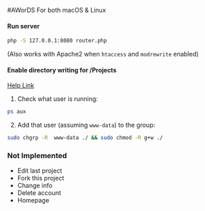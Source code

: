 #AWorDS
For both macOS & Linux

#### Run server
```bash
php -S 127.0.0.1:8080 router.php
```
(Also works with Apache2 when `htaccess` and `modrewrite` enabled)

#### Enable directory writing for /Projects
[Help Link](https://stackoverflow.com/a/16373988/4147849)
1. Check what user is running:
```bash
ps aux
```
2. Add that user (assuming `www-data`) to the group:
```bash
sudo chgrp -R  www-data ./ && sudo chmod -R g+w ./
```

### Not Implemented
- Edit last project
- Fork this project
- Change info
- Delete account
- Homepage

